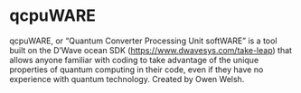 # qcpuWARE
qcpuWARE, or “Quantum Converter Processing Unit softWARE” is a tool built on the D’Wave ocean SDK (https://www.dwavesys.com/take-leap) that allows anyone familiar with coding to take advantage of the unique properties of quantum computing in their code, even if they have no experience with quantum technology.  Created by Owen Welsh.
